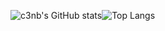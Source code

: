 ![c3nb's GitHub stats](https://github-readme-stats.vercel.app/api?username=c3nb)![Top Langs](https://github-readme-stats.vercel.app/api/top-langs/?username=c3nb&layout=compact)
